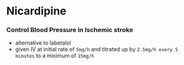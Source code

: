 # Nicardipine

### Control Blood Pressure in Ischemic stroke

- alternative to labetalol
- given IV at initial rate of `5mg/h` and titrated up by `2.5mg/h every 5 minutes` to a miximum of `15mg/h`
